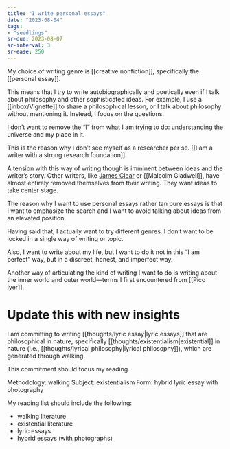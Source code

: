 ```yaml
---
title: "I write personal essays"
date: "2023-08-04"
tags:
- "seedlings"
sr-due: 2023-08-07
sr-interval: 3
sr-ease: 250
---
```


My choice of writing genre is [[creative nonfiction]], specifically the [[personal essay]].

This means that I try to write autobiographically and poetically even if I talk about philosophy and other sophisticated ideas. For example, I use a [[inbox/Vignette]] to share a philosophical lesson, or I talk about philosophy without mentioning it. Instead, I focus on the questions.

I don’t want to remove the “I” from what I am trying to do: understanding the universe and my place in it.

This is the reason why I don’t see myself as a researcher per se. [[I am a writer with a strong research foundation]].

A tension with this way of writing though is imminent between ideas and the writer’s story. Other writers, like [James Clear](craftdocs://open?blockId=A0914B11-A194-472A-9116-E349DEA7B254&spaceId=63534923-d6b9-bddc-93d1-c854ccf112a8) or [[Malcolm Gladwell]], have almost entirely removed themselves from their writing. They want ideas to take center stage.

The reason why I want to use personal essays rather tan pure essays is that I want to emphasize the search and I want to avoid talking about ideas from an elevated position.

Having said that, I actually want to try different genres. I don’t want to be locked in a single way of writing or topic.

Also, I want to write about my life, but I want to do it not in this “I am perfect” way, but in a discreet, honest, and imperfect way.

Another way of articulating the kind of writing I want to do is writing about the inner world and outer world—terms I first encountered from [[Pico Iyer]].

# Update this with new insights

I am committing to writing [[thoughts/lyric essay|lyric essays]] that are philosophical in nature, specifically [[thoughts/existentialism|existential]] in nature (i.e., [[thoughts/lyrical philosophy|lyrical philosophy]]), which are generated through walking.

This commitment should focus my reading.

Methodology: walking
Subject: existentialism
Form: hybrid lyric essay with photography

My reading list should include the following:
- walking literature
- existential literature
- lyric essays
- hybrid essays (with photographs)
